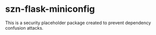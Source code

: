# szn-flask-miniconfig

This is a security placeholder package created to prevent dependency confusion attacks.